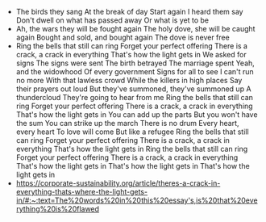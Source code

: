 - The birds they sang
  At the break of day
  Start again
  I heard them say
  Don't dwell on what has passed away
  Or what is yet to be
- Ah, the wars they will be fought again
  The holy dove, she will be caught again
  Bought and sold, and bought again
  The dove is never free
- Ring the bells that still can ring
  Forget your perfect offering
  There is a crack, a crack in everything
  That's how the light gets in
  We asked for signs
  The signs were sent
  The birth betrayed
  The marriage spent
  Yeah, and the widowhood
  Of every government
  Signs for all to see
  I can't run no more
  With that lawless crowd
  While the killers in high places
  Say their prayers out loud
  But they've summoned, they've summoned up
  A thundercloud
  They're going to hear from me
  Ring the bells that still can ring
  Forget your perfect offering
  There is a crack, a crack in everything
  That's how the light gets in
  You can add up the parts
  But you won't have the sum
  You can strike up the march
  There is no drum
  Every heart, every heart
  To love will come
  But like a refugee
  Ring the bells that still can ring
  Forget your perfect offering
  There is a crack, a crack in everything
  That's how the light gets in
  Ring the bells that still can ring
  Forget your perfect offering
  There is a crack, a crack in everything
  That's how the light gets in
  That's how the light gets in
  That's how the light gets in
- https://corporate-sustainability.org/article/theres-a-crack-in-everything-thats-where-the-light-gets-in/#:~:text=The%20words%20in%20this%20essay's,is%20that%20everything%20is%20flawed